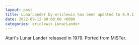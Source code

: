 ```yaml
---
layout: post
title: LunarLander by ericlewis has been updated to 0.9.1
date: 2022-09-12 00:00:00 +0000
categories: ericlewis LunarLander
---
```

Atari's Lunar Lander released in 1979. Ported from MiSTer.
